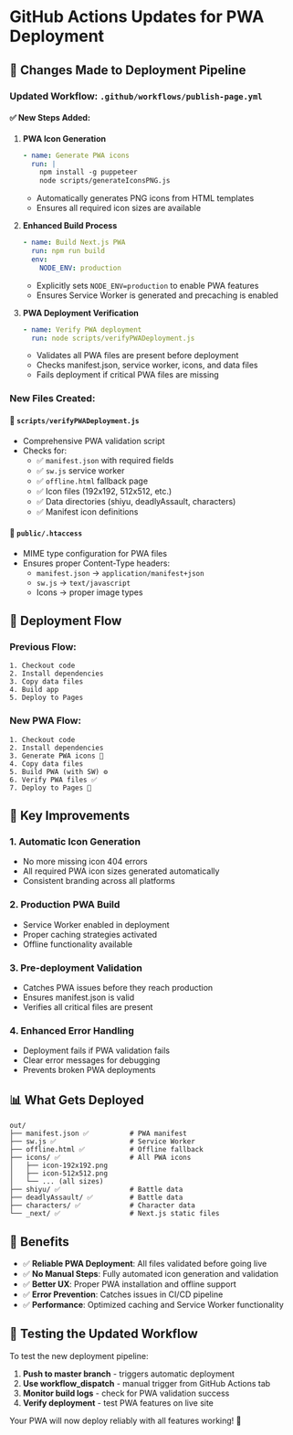 # GitHub Actions Updates for PWA Deployment

## 🔄 **Changes Made to Deployment Pipeline**

### **Updated Workflow: `.github/workflows/publish-page.yml`**

#### ✅ **New Steps Added:**

1. **PWA Icon Generation**
   ```yaml
   - name: Generate PWA icons
     run: |
       npm install -g puppeteer
       node scripts/generateIconsPNG.js
   ```
   - Automatically generates PNG icons from HTML templates
   - Ensures all required icon sizes are available

2. **Enhanced Build Process**
   ```yaml
   - name: Build Next.js PWA
     run: npm run build
     env:
       NODE_ENV: production
   ```
   - Explicitly sets `NODE_ENV=production` to enable PWA features
   - Ensures Service Worker is generated and precaching is enabled

3. **PWA Deployment Verification**
   ```yaml
   - name: Verify PWA deployment
     run: node scripts/verifyPWADeployment.js
   ```
   - Validates all PWA files are present before deployment
   - Checks manifest.json, service worker, icons, and data files
   - Fails deployment if critical PWA files are missing

### **New Files Created:**

#### 📄 **`scripts/verifyPWADeployment.js`**
- Comprehensive PWA validation script
- Checks for:
  - ✅ `manifest.json` with required fields
  - ✅ `sw.js` service worker
  - ✅ `offline.html` fallback page
  - ✅ Icon files (192x192, 512x512, etc.)
  - ✅ Data directories (shiyu, deadlyAssault, characters)
  - ✅ Manifest icon definitions

#### 📄 **`public/.htaccess`**
- MIME type configuration for PWA files
- Ensures proper Content-Type headers:
  - `manifest.json` → `application/manifest+json`
  - `sw.js` → `text/javascript`
  - Icons → proper image types

## 🚀 **Deployment Flow**

### **Previous Flow:**
```
1. Checkout code
2. Install dependencies  
3. Copy data files
4. Build app
5. Deploy to Pages
```

### **New PWA Flow:**
```
1. Checkout code
2. Install dependencies
3. Generate PWA icons 📱
4. Copy data files
5. Build PWA (with SW) ⚙️
6. Verify PWA files ✅
7. Deploy to Pages 🚀
```

## 🔧 **Key Improvements**

### **1. Automatic Icon Generation**
- No more missing icon 404 errors
- All required PWA icon sizes generated automatically
- Consistent branding across all platforms

### **2. Production PWA Build**
- Service Worker enabled in deployment
- Proper caching strategies activated
- Offline functionality available

### **3. Pre-deployment Validation**
- Catches PWA issues before they reach production
- Ensures manifest.json is valid
- Verifies all critical files are present

### **4. Enhanced Error Handling**
- Deployment fails if PWA validation fails
- Clear error messages for debugging
- Prevents broken PWA deployments

## 📊 **What Gets Deployed**

```
out/
├── manifest.json ✅          # PWA manifest
├── sw.js ✅                  # Service Worker  
├── offline.html ✅           # Offline fallback
├── icons/ ✅                 # All PWA icons
│   ├── icon-192x192.png
│   ├── icon-512x512.png
│   └── ... (all sizes)
├── shiyu/ ✅                 # Battle data
├── deadlyAssault/ ✅         # Battle data  
├── characters/ ✅            # Character data
└── _next/ ✅                 # Next.js static files
```

## 🎯 **Benefits**

- ✅ **Reliable PWA Deployment**: All files validated before going live
- ✅ **No Manual Steps**: Fully automated icon generation and validation
- ✅ **Better UX**: Proper PWA installation and offline support
- ✅ **Error Prevention**: Catches issues in CI/CD pipeline
- ✅ **Performance**: Optimized caching and Service Worker functionality

## 🧪 **Testing the Updated Workflow**

To test the new deployment pipeline:

1. **Push to master branch** - triggers automatic deployment
2. **Use workflow_dispatch** - manual trigger from GitHub Actions tab
3. **Monitor build logs** - check for PWA validation success
4. **Verify deployment** - test PWA features on live site

Your PWA will now deploy reliably with all features working! 🎉
